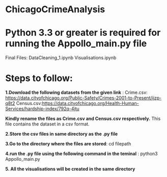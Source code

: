 # ChicagoCrimeAnalysis
# Python 3.3 or greater is required for running the Appollo_main.py file
Final Files:
DataCleaning_1.ipynb
Visualisations.ipynb

# Steps to follow:


**1.Download the following datasets from the given link** :
Crime.csv: https://data.cityofchicago.org/Public-Safety/Crimes-2001-to-Present/ijzp-q8t2
Census.csv:https://data.cityofchicago.org/Health-Human-Services/hardship-index/792q-4jtu

**Kindly rename the files as Crime.csv and Census.csv respectively.**
This file contains the dataset in a csv format. 

**2.Store the csv files in same directory as the .py file**

**3.Go to the directory where the files are stored**: 
   cd filepath

**4.run the .py file using the following command in the teminal** :
   python3 Appollo_main.py

**5. All the visualisations will be created in the same directory**
